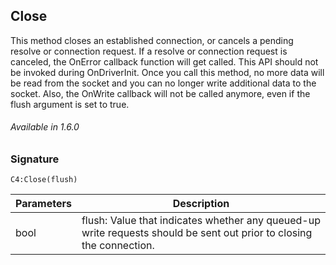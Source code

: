
## Close

This method closes an established connection, or cancels a pending resolve or connection request. If a resolve or connection request is canceled, the OnError callback function will get called. This API should not be invoked during OnDriverInit. Once you call this method, no more data will be read from the socket and you can no longer write additional data to the socket. Also, the OnWrite callback will not be called anymore, even if the flush argument is set to true.

###### Available in 1.6.0


### Signature

`C4:Close(flush)`


| Parameters | Description |
| --- | --- |
| bool | flush: Value that indicates whether any queued-up write requests should be sent out prior to closing the connection. |
